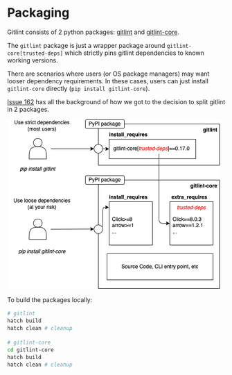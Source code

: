 # Packaging

Gitlint consists of 2 python packages: [gitlint](https://pypi.org/project/gitlint/)
and [gitlint-core](https://pypi.org/project/gitlint-core/).

The `gitlint` package is just a wrapper package around `gitlint-core[trusted-deps]` which strictly pins gitlint
dependencies to known working versions.

There are scenarios where users (or OS package managers) may want looser dependency requirements.
In these cases, users can just install `gitlint-core` directly (`pip install gitlint-core`).

[Issue 162](https://github.com/jorisroovers/gitlint/issues/162) has all the background of how we got to the decision
to split gitlint in 2 packages.

![Gitlint package structure](../images/gitlint-packages.png)

To build the packages locally:
```sh
# gitlint
hatch build
hatch clean # cleanup

# gitlint-core
cd gitlint-core
hatch build
hatch clean # cleanup
```